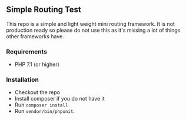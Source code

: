## Simple Routing Test

This repo is a simple and light weight mini routing framework. 
It is not production ready so please do not use this as it's missing 
a lot of things other frameworks have. 

### Requirements
- PHP 7.1 (or higher)

### Installation
- Checkout the repo
- Install composer if you do not have it
- Run ```composer install```
- Run ```vendor/bin/phpunit```.